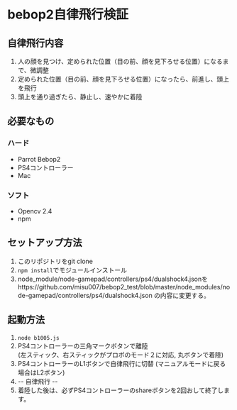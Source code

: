 # bebop2自律飛行検証

## 自律飛行内容
1. 人の顔を見つけ、定められた位置（目の前、顔を見下ろせる位置）になるまで、微調整
2. 定められた位置（目の前、顔を見下ろせる位置）になったら、前進し、頭上を飛行
3. 頭上を通り過ぎたら、静止し、速やかに着陸

## 必要なもの
### ハード
* Parrot Bebop2
* PS4コントローラー
* Mac

### ソフト
* Opencv 2.4
* npm

## セットアップ方法
1. このリポジトリをgit clone
2. `npm install`でモジュールインストール
3. node_module/node-gamepad/controllers/ps4/dualshock4.jsonをhttps://github.com/misu007/bebop2_test/blob/master/node_modules/node-gamepad/controllers/ps4/dualshock4.json
の内容に変更する。

## 起動方法
1. `node b1005.js`
2. PS4コントローラーの三角マークボタンで離陸  
(左スティック、右スティックがプロポのモード２に対応, 丸ボタンで着陸)
3. PS4コントローラーのL1ボタンで自律飛行に切替
(マニュアルモードに戻る場合はL2ボタン)
4. -- 自律飛行 --
5. 着陸した後は、必ずPS4コントローラーのshareボタンを2回おして終了します。


